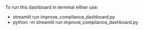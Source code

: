 To run this dashboard in terminal either use:
- streamlit run improve_compliance_dashboard.py
- python -m streamlit run improve_compliance_dashboard.py